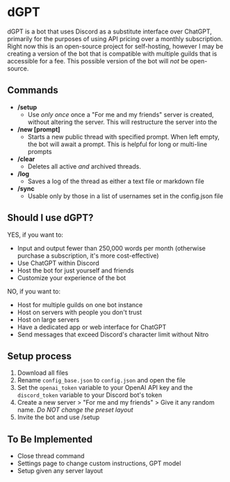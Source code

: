 # dGPT
dGPT is a bot that uses Discord as a substitute interface over ChatGPT, primarily for the purposes of using API pricing over a monthly subscription. Right now this is an open-source project for self-hosting, however I may be creating a version of the bot that is compatible with multiple guilds that is accessible for a fee. This possible version of the bot will *not* be open-source.

## Commands
- **/setup**
    - Use *only once* once a "For me and my friends" server is created, without altering the server. This will restructure the server into the 
- **/new [prompt]**
    - Starts a new public thread with specified prompt. When left empty, the bot will await a prompt. This is helpful for long or multi-line prompts
- **/clear**
    - Deletes all active *and* archived threads.
- **/log**
    - Saves a log of the thread as either a text file or markdown file
- **/sync**
    - Usable only by those in a list of usernames set in the config.json file


## Should I use dGPT?
YES, if you want to:
- Input and output fewer than 250,000 words per month (otherwise purchase a subscription, it's more cost-effective)
- Use ChatGPT within Discord
- Host the bot for just yourself and friends
- Customize your experience of the bot

NO, if you want to:
- Host for multiple guilds on one bot instance
- Host on servers with people you don't trust
- Host on large servers
- Have a dedicated app or web interface for ChatGPT
- Send messages that exceed Discord's character limit without Nitro

## Setup process
1. Download all files
2. Rename `config_base.json` to `config.json` and open the file
3. Set the `openai_token` variable to your OpenAI API key and the `discord_token` variable to your Discord bot's token
4. Create a new server > "For me and my friends" > Give it any random name. *Do NOT change the preset layout*
5. Invite the bot and use /setup


## To Be Implemented
- Close thread command
- Settings page to change custom instructions, GPT model
- Setup given any server layout
